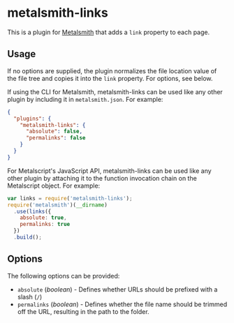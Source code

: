# metalsmith-links

This is a plugin for [Metalsmith](http://metalsmith.io/) that adds a `link`
property to each page.

## Usage

If no options are supplied, the plugin normalizes the file location value of 
the file tree and copies it into the `link` property. For options, see below.

If using the CLI for Metalsmith, metalsmith-links can be used like any other
plugin by including it in `metalsmith.json`. For example:

```json
{
  "plugins": {
    "metalsmith-links": {
      "absolute": false,
      "permalinks": false
    }
  }
}
```

For Metalscript's JavaScript API, metalsmith-links can be used like any 
other plugin by attaching it to the function invocation chain on the 
Metalscript object. For example:

```js
var links = require('metalsmith-links');
require('metalsmith')(__dirname)
  .use(links({
    absolute: true,
    permalinks: true
  })
  .build();
```

## Options

The following options can be provided:

 - `absolute` (*boolean*) - Defines whether URLs should be prefixed with a 
   slash (`/`)
 - `permalinks` (*boolean*) - Defines whether the file name should be trimmed
   off the URL, resulting in the path to the folder.
